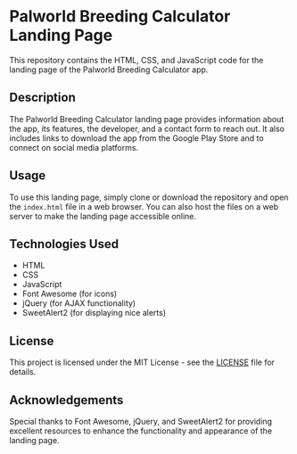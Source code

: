 # Palworld Breeding Calculator Landing Page

This repository contains the HTML, CSS, and JavaScript code for the landing page of the Palworld Breeding Calculator app.

## Description

The Palworld Breeding Calculator landing page provides information about the app, its features, the developer, and a contact form to reach out. It also includes links to download the app from the Google Play Store and to connect on social media platforms.

## Usage

To use this landing page, simply clone or download the repository and open the `index.html` file in a web browser. You can also host the files on a web server to make the landing page accessible online.

## Technologies Used

- HTML
- CSS
- JavaScript
- Font Awesome (for icons)
- jQuery (for AJAX functionality)
- SweetAlert2 (for displaying nice alerts)

## License

This project is licensed under the MIT License - see the [LICENSE](LICENSE) file for details.

## Acknowledgements

Special thanks to Font Awesome, jQuery, and SweetAlert2 for providing excellent resources to enhance the functionality and appearance of the landing page.
